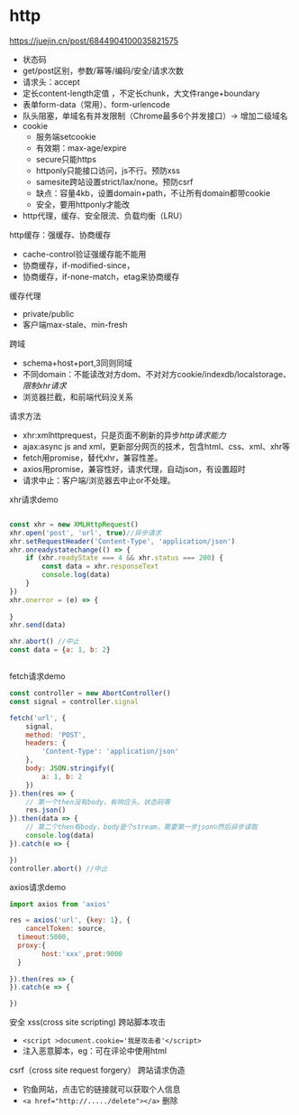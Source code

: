 # http

https://juejin.cn/post/6844904100035821575

- 状态码
- get/post区别，参数/幂等/编码/安全/请求次数
- 请求头：accept
- 定长content-length定值 ，不定长chunk，大文件range+boundary
- 表单form-data（常用）、form-urlencode
- 队头阻塞，单域名有并发限制（Chrome最多6个并发接口）-> 增加二级域名
- cookie
    - 服务端setcookie
    - 有效期：max-age/expire
    - secure只能https
    - httponly只能接口访问，js不行。预防xss
    - samesite跨站设置strict/lax/none。预防csrf
    - 缺点：容量4kb，设置domain+path，不让所有domain都带cookie
    - 安全，要用httponly才能改
- http代理，缓存、安全限流、负载均衡（LRU）

http缓存：强缓存、协商缓存

- cache-control验证强缓存能不能用
- 协商缓存，if-modified-since，
- 协商缓存，if-none-match，etag来协商缓存

缓存代理

- private/public
- 客户端max-stale、min-fresh

跨域

- schema+host+port,3同则同域
- 不同domain：不能读改对方dom、不对对方cookie/indexdb/localstorage、*限制xhr请求*
- 浏览器拦截，和前端代码没关系

请求方法

- xhr:xmlhttprequest，只是页面不刷新的异步*http请求能力*
- ajax:async js and xml，更新部分网页的技术，包含html、css、xml、xhr等
- fetch用promise，替代xhr，兼容性差。
- axios用promise，兼容性好，请求代理，自动json，有设置超时
- 请求中止：客户端/浏览器去中止or不处理。

xhr请求demo

```js

const xhr = new XMLHttpRequest()
xhr.open('post', 'url', true)//异步请求
xhr.setRequestHeader('Content-Type', 'application/json')
xhr.onreadystatechange(() => {
    if (xhr.readyState === 4 && xhr.status === 200) {
        const data = xhr.responseText
        console.log(data)
    }
})
xhr.onerror = (e) => {
  
}
xhr.send(data)

xhr.abort() //中止
const data = {a: 1, b: 2}



```

fetch请求demo

```js
const controller = new AbortController()
const signal = controller.signal

fetch('url', {
    signal,
    method: 'POST',
    headers: {
        'Content-Type': 'application/json'
    },
    body: JSON.stringify({
        a: 1, b: 2
    })
}).then(res => {
    // 第一个then没有body，有响应头、状态码等
    res.json()
}).then(data => {
    // 第二个then有body，body是个stream，需要第一步json☺然后异步读取
    console.log(data)
}).catch(e => {

})
controller.abort() //中止

```

axios请求demo

```js
import axios from 'axios'

res = axios('url', {key: 1}, {
    cancelToken: source,
  timeout:5000,
  proxy:{
        host:'xxx',prot:9000
  }
  
}).then(res => {
}).catch(e => {

})

```

安全
xss(cross site scripting) 跨站脚本攻击

- ```<script >document.cookie='我是攻击者'</script>```
- 注入恶意脚本，eg：可在评论中使用html

csrf（cross site request forgery） 跨站请求伪造

- 钓鱼网站，点击它的链接就可以获取个人信息
- ```<a href="http://...../delete"></a>``` 删除
